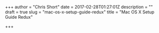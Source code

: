 +++
author = "Chris Short"
date = 2017-02-28T01:27:01Z
description = ""
draft = true
slug = "mac-os-x-setup-guide-redux"
title = "Mac OS X Setup Guide Redux"

+++

